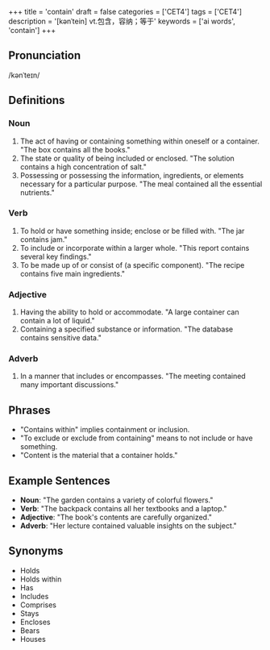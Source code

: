 +++
title = 'contain'
draft = false
categories = ['CET4']
tags = ['CET4']
description = '[kənˈtein] vt.包含，容纳；等于'
keywords = ['ai words', 'contain']
+++

## Pronunciation
/kənˈteɪn/

## Definitions
### Noun
1. The act of having or containing something within oneself or a container. "The box contains all the books."
2. The state or quality of being included or enclosed. "The solution contains a high concentration of salt."
3. Possessing or possessing the information, ingredients, or elements necessary for a particular purpose. "The meal contained all the essential nutrients."

### Verb
1. To hold or have something inside; enclose or be filled with. "The jar contains jam."
2. To include or incorporate within a larger whole. "This report contains several key findings."
3. To be made up of or consist of (a specific component). "The recipe contains five main ingredients."

### Adjective
1. Having the ability to hold or accommodate. "A large container can contain a lot of liquid."
2. Containing a specified substance or information. "The database contains sensitive data."

### Adverb
1. In a manner that includes or encompasses. "The meeting contained many important discussions."

## Phrases
- "Contains within" implies containment or inclusion.
- "To exclude or exclude from containing" means to not include or have something.
- "Content is the material that a container holds."

## Example Sentences
- **Noun**: "The garden contains a variety of colorful flowers."
- **Verb**: "The backpack contains all her textbooks and a laptop."
- **Adjective**: "The book's contents are carefully organized."
- **Adverb**: "Her lecture contained valuable insights on the subject."

## Synonyms
- Holds
- Holds within
- Has
- Includes
- Comprises
- Stays
- Encloses
- Bears
- Houses
